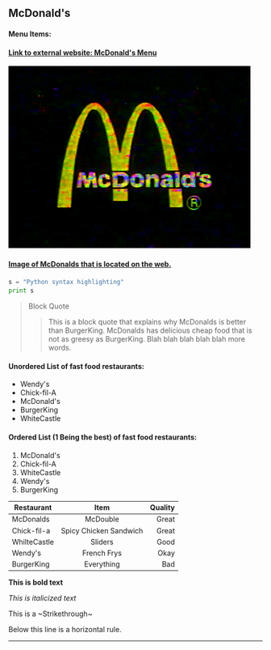 ## McDonald's

#### Menu Items:
#### [Link to external website: McDonald's Menu](https://www.mcdonalds.com/us/en-us/full-menu.html)

![](image/mc.gif)



#### [Image of McDonalds that is located on the web.](https://www.reachmee.com/wp-content/uploads/2014/08/mcdonalds-portfolio.png)

```python
s = "Python syntax highlighting"
print s
```
>Block Quote
>>This is a block quote that explains why McDonalds is better than BurgerKing.  McDonalds has delicious cheap food that is not as greesy as BurgerKing. Blah blah blah blah blah more words.

#### Unordered List of fast food restaurants:
- Wendy's
- Chick-fil-A
- McDonald's
- BurgerKing
- WhiteCastle

#### Ordered List (1 Being the best) of fast food restaurants:
1. McDonald's
1. Chick-fil-A
1. WhiteCastle
1. Wendy's
1. BurgerKing

|Restaurant  | Item                   | Quality |
| ---------- |:----------------------:| -------:|
|McDonalds   | McDouble               | Great   |
|Chick-fil-a | Spicy Chicken Sandwich | Great   |
|WhilteCastle| Sliders                | Good    |
|Wendy's     | French Frys            | Okay    |
|BurgerKing  | Everything             | Bad     |

**This is bold text**

*This is italicized text*

This is a ~Strikethrough~

Below this line is a horizontal rule.

---
